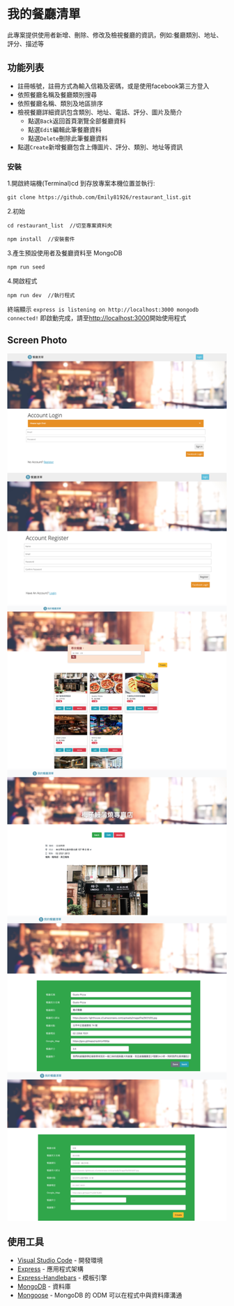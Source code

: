 # 我的餐廳清單

此專案提供使用者新增、刪除、修改及檢視餐廳的資訊，例如:餐廳類別、地址、評分、描述等

## 功能列表

- 註冊帳號，註冊方式為輸入信箱及密碼，或是使用facebook第三方登入
- 依照餐廳名稱及餐廳類別搜尋
- 依照餐廳名稱、類別及地區排序
- 檢視餐廳詳細資訊包含類別、地址、電話、評分、圖片及簡介
  - 點選`Back`返回首頁瀏覽全部餐廳資料
  - 點選`Edit`編輯此筆餐廳資料
  - 點選`Delete`刪除此筆餐廳資料
- 點選`Create`新增餐廳包含上傳圖片、評分、類別、地址等資訊

### 安裝

1.開啟終端機(Terminal)cd 到存放專案本機位置並執行:

```
git clone https://github.com/Emily81926/restaurant_list.git
```

2.初始

```
cd restaurant_list  //切至專案資料夾
```

```
npm install  //安裝套件
```

3.產生預設使用者及餐廳資料至 MongoDB

```
npm run seed
```


4.開啟程式

```
npm run dev  //執行程式
```

終端顯示 `express is listening on http://localhost:3000
mongodb connected!` 即啟動完成，請至[http://localhost:3000](http://localhost:3000)開始使用程式


## Screen Photo

![登入頁](https://github.com/Emily81926/restuarant_list/blob/efdf59e508b846d53a17cc44f12acf819ad3dbca/%E7%99%BB%E5%85%A5%E9%A0%81.png)
![註冊頁](https://github.com/Emily81926/restuarant_list/blob/efdf59e508b846d53a17cc44f12acf819ad3dbca/%E8%A8%BB%E5%86%8A%E9%A0%81.png)
![首頁](https://github.com/Emily81926/restuarant_list/blob/383fe6dd5c625073c04b3a5322f9c77c5d980957/public/img/%E9%A6%96%E9%A0%81.png)
![細節頁](https://github.com/Emily81926/restuarant_list/blob/383fe6dd5c625073c04b3a5322f9c77c5d980957/public/img/%E7%B4%B0%E7%AF%80%E9%A0%81.png)
![編輯頁](https://github.com/Emily81926/restuarant_list/blob/383fe6dd5c625073c04b3a5322f9c77c5d980957/public/img/%E7%B7%A8%E8%BC%AF%E9%A0%81.png)
![新增頁](https://github.com/Emily81926/restuarant_list/blob/383fe6dd5c625073c04b3a5322f9c77c5d980957/public/img/%E6%96%B0%E5%A2%9E%E9%A0%81.png)

## 使用工具

- [Visual Studio Code](https://visualstudio.microsoft.com/zh-hant/) - 開發環境
- [Express](https://www.npmjs.com/package/express) - 應用程式架構
- [Express-Handlebars](https://www.npmjs.com/package/express-handlebars) - 模板引擎
- [MongoDB](https://www.mongodb.com/) - 資料庫
- [Mongoose](https://www.npmjs.com/package/mongoose) - MongoDB 的 ODM 可以在程式中與資料庫溝通
